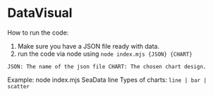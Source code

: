 # DataVisual

How to run the code:
1. Make sure you have a JSON file ready with data.
2. run the code via node using `node index.mjs {JSON} {CHART}` 

`JSON: The name of the json file
CHART: The chosen chart design.`

Example: node index.mjs SeaData line 
Types of charts: `line | bar | scatter`
